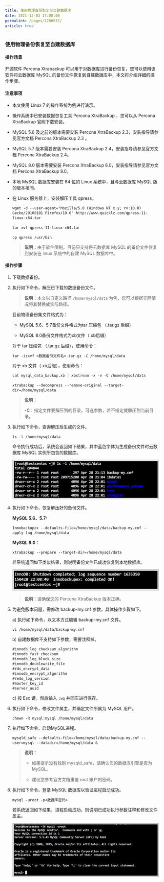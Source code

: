 ```yaml
---
title: 使用物理备份恢复至自建数据库
date: 2021-12-03 17:00:00
permalink: /pages/1206037/
article: true
---
```


### 使用物理备份恢复至自建数据库

#### 操作场景

开源软件 Percona Xtrabackup 可以用于对数据库进行备份恢复，您可以使用该软件将云数据库 MySQL 的备份文件恢复到自建数据库中，本文将介绍详细的操作步骤。

#### 注意事项

- 本文使用 Linux 7 的操作系统为例进行演示。

- 操作系统中已安装数据恢复工具 Percona XtraBackup ，您可以从 Percona XtraBackup 官网下载安装。

- MySQL 5.6 及之前的版本需要安装 Percona XtraBackup 2.3，安装指导请参见官方文档 Percona XtraBackup 2.3 。

- MySQL 5.7 版本需要安装 Percona XtraBackup 2.4，安装指导请参见官方文档 Percona XtraBackup 2.4。

- MySQL 8.0 版本需要安装 Percona XtraBackup 8.0，安装指导请参见官方文档 Percona XtraBackup 8.0。

- 本地 MySQL 数据库安装在 64 位的 Linux 系统中，且与云数据库 MySQL 版的版本相同。

- 在 Linux 服务器上，安装解压工具 qpress。

  ```
  wget -d --user-agent="Mozilla/5.0 (Windows NT x.y; rv:10.0) Gecko/20100101 Firefox/10.0" http://www.quicklz.com/qpress-11-linux-x64.tar
  
  tar xvf qpress-11-linux-x64.tar
  
  cp qpress /usr/bin
  ```

  > **说明**：由于软件限制，目前只支持将云数据库 MySQL 的备份文件恢复到安装在 linux 系统中的自建 MySQL 数据库中。

#### 操作步骤

1. 下载数据备份。

2. 执行如下命令，解压已下载的数据备份文件。

   > **说明**：本文以自定义路径 `/home/mysql/data` 为例，您可以根据实际情况将其替换成实际路径。

   目前物理备份集文件格式为：

   + MySQL 5.6、5.7备份文件格式为tar 压缩包 （.tar.gz 后缀）

   + MySQL 8.0备份文件格式为xb文件（.xb后缀）

   对于 tar 压缩包 （.tar.gz 后缀），使用命令：

   ```
   tar -izxvf <数据备份文件名>.tar.gz -C /home/mysql/data
   ```

   对于 xb 文件（.xb后缀），使用命令：

   ```
   cat mysql_data_backup.xb | xbstream -x -v -C /home/mysql/data
   
   xtrabackup --decompress --remove-original --target-dir=/home/mysql/data
   ```

   > **说明**：
   >
   > **-C**：指定文件要解压到的目录。可选参数，若不指定就解压到当前目录。

3. 执行如下命令，查询解压后生成的文件。

   ```
   ls -l /home/mysql/data
   ```

   命令执行成功后，系统会返回如下结果，其中蓝色字体为生成备份文件时云数据库 MySQL 实例所包含的数据库。

   ![private_1](./../../pic/private_1.png)

4. 执行如下命令，恢复解压好的备份文件。

   **MySQL 5.6、5.7:**

   ```
   Innobackupex --defaults-file=/home/mysql/data/backup-my.cnf --apply-log /home/mysql/data
   ```

   **MySQL 8.0：**

   ```
   xtrabackup --prepare --target-dir=/home/mysql/data
   ```

   若系统返回如下类似结果，则说明备份文件已成功恢复到本地数据库。

   ![private_2](./../../pic/private_2.png)

   > **说明**：请确保您的 Percona XtraBackup 版本正确。

5. 为避免版本问题，需修改 backup-my.cnf 参数，具体操作步骤如下。

   a) 执行如下命令，以文本方式编辑 backup-my.cnf 文件。

   ```
   vi /home/mysql/data/backup-my.cnf
   ```

   b) 自建数据库不支持如下参数，需要注释掉。

   ```
   #innodb_log_checksum_algorithm
   #innodb_fast_checksum
   #innodb_log_block_size
   #innodb_doublewrite_file
   #rds_encrypt_data
   #innodb_encrypt_algorithm
   #redo_log_version
   #master_key_id
   #server_uuid
   ```

   c) 按 Esc 键，然后输入 `:wq` 并回车进行保存。

6. 执行如下命令，修改文件属主，并确定文件所属为 MySQL 用户。

   ```
   chown -R mysql:mysql /home/mysql/data
   ```

7. 执行如下命令，启动MySQL进程。

   ```
   mysqld_safe --defaults-file=/home/mysql/data/backup-my.cnf --user=mysql --datadir=/home/mysql/data &
   ```

   > **说明**：
   >
   > - 如果提示没有找到 mysqld_safe，请确认您的数据库引擎是否为 MySQL。
   >
   > - 建议您参考官方文档重置 root 账户的密码。
   >

8. 执行如下命令，登录 MySQL 数据库以验证进程启动成功。

   ```
   mysql -uroot -p<数据库密码>
   ```

   若系统返回如下结果，进程启动成功，则说明已成功执行参数注释和修改文件属主。

   ![private_3](./../../pic/private_3.png)

